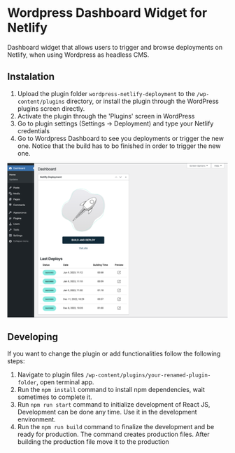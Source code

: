 # Wordpress Dashboard Widget for Netlify

Dashboard widget that allows users to trigger and browse deployments on Netlify, when using Wordpress as headless CMS.

## Instalation

1. Upload the plugin folder `wordpress-netlify-deployment` to the `/wp-content/plugins` directory, or install the plugin through the WordPress plugins screen directly.
2. Activate the plugin through the 'Plugins' screen in WordPress
3. Go to plugin settings (Settings -> Deployment) and type your Netlify credentials
4. Go to Wordpress Dashboard to see you deployments or trigger the new one. Notice that the build has to bo finished in order to trigger the new one.

![Screenshot](./screenshot.png)

## Developing

If you want to change the plugin or add functionalities follow the following steps:

1. Navigate to plugin files `/wp-content/plugins/your-renamed-plugin-folder`, open terminal app.
2. Run the `npm install` command to install npm dependencies, wait sometimes to complete it.
3. Run `npm run start` command to initialize development of React JS, Development can be done any time. Use it in the development environment.
4. Run the `npm run build` command to finalize the development and be ready for production. The command creates production files. After building the production file move it to the production
